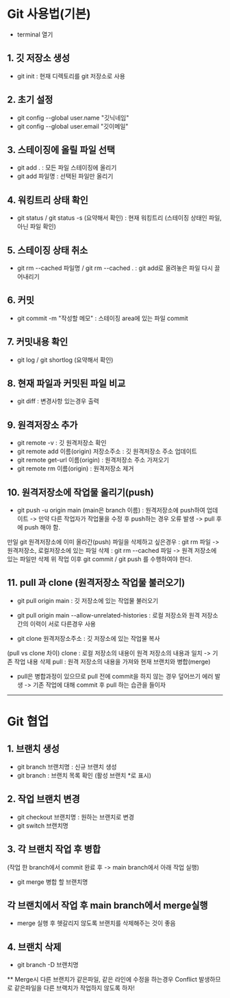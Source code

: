 # Git 사용법(기본)

- terminal 열기
## 1. 깃 저장소 생성
- git init : 현재 디렉토리를 git 저장소로 사용

## 2.  초기 설정
- git config --global user.name "깃닉네임"
- git config --global user.email "깃이메일"

## 3. 스테이징에 올릴 파일 선택
- git add . : 모든 파일 스테이징에 올리기
- git add 파일명 : 선택된 파일만 올리기

## 4. 워킹트리 상태 확인
- git status / git status -s (요약해서 확인)
 : 현재 워킹트리 (스테이징 상태인 파일, 아닌 파일 확인)

## 5. 스테이징 상태 취소
- git rm --cached 파일명 / git rm --cached .
 : git add로 올려놓은 파일 다시 끌어내리기

## 6. 커밋
- git commit -m "작성할 메모"
 : 스테이징 area에 있는 파일 commit

## 7. 커밋내용 확인
- git log / git shortlog (요약해서 확인)

## 8. 현재 파일과 커밋된 파일 비교
- git diff : 변경사항 있는경우 출력 

## 9. 원격저장소 추가
- git remote -v
 : 깃 원격저장소 확인
- git remote add 이름(origin) 저장소주소 
 : 깃 원격저장소 주소 업데이트
- git remote get-url 이름(origin)
 : 원격저장소 주소 가져오기
- git remote rm 이름(origin)
 : 원격저장소 제거 

## 10. 원격저장소에 작업물 올리기(push)
- git push -u origin main (main은 branch 이름)
: 원격저장소에 push하여 업데이트
-> 만약 다른 작업자가 작업물을 수정 후 push하는 경우 오류 발생
-> pull 후에 push 해야 함. 

만일 git 원격저장소에 이미 올라간(push) 파일을 삭제하고 싶은경우
 : git rm 파일 -> 원격저장소, 로컬저장소에 있는 파일 삭제
 : git rm --cached 파일 -> 원격 저장소에 있는 파일만 삭제
위 작업 이후 git commit / git push 를 수행하여야 한다.

## 11. pull 과 clone (원격저장소 작업물 불러오기)
- git pull origin main
 : 깃 저장소에 있는 작업물 불러오기 
- git pull origin main --allow-unrelated-histories
 : 로컬 저장소와 원격 저장소 간의 이력이 서로 다른경우 사용 

- git clone 원격저장소주소
 : 깃 저장소에 있는 작업물 복사

(pull vs clone 차이)
clone : 로컬 저장소의 내용이 원격 저장소의 내용과 일치 -> 기존 작업 내용 삭제
pull : 원격 저장소의 내용을 가져와 현재 브랜치와 병합(merge)

 * pull은 병합과정이 있으므로 pull 전에 commit을 하지 않는 경우 덮어쓰기 에러 발생
-> 기존 작업에 대해 commit 후 pull 하는 습관을 들이자

---

# Git 협업

## 1. 브랜치 생성
- git branch 브랜치명 : 신규 브랜치 생성
- git branch : 브랜치 목록 확인 (활성 브랜치 *로 표시)

## 2. 작업 브랜치 변경
- git checkout 브랜치명 : 원하는 브랜치로 변경
- git switch 브랜치명

## 3. 각 브랜치 작업 후 병합
(작업 한 branch에서 commit 완료 후 -> main branch에서 아래 작업 실행)
- git merge 병합 할 브랜치명

## 각 브랜치에서 작업 후 main branch에서 merge실행
* merge 실행 후 헷갈리지 않도록 브랜치를 삭제해주는 것이 좋음


## 4. 브랜치 삭제
- git branch -D 브랜치명

** Merge시 다른 브랜치가 같은파일, 같은 라인에 수정을 하는경우 Conflict 발생하므로 같은파일을 다른 브랙치가 작업하지 않도록 하자! 